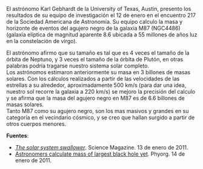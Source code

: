 <!--
.. title: Calculan masa del agujero negro más grande
.. slug: calculan-masa-del-agujero-negro-mas-grande
.. date: 2011-01-30 14:15:17 UTC-05:00
.. tags: Agujeros negros,Astronomía,Ciencia
.. category: Migración/Física Pasión
.. link:
.. description:
.. type: text
.. author: Edward Villegas Pulgarin
-->

El astrónomo Karl Gebhardt de la University of Texas, Austin, presento los resultados de su equipo de investigación el 12 de enero en el encuentro 217 de la Sociedad Americana de Astronomía. Su equipo calculo la masa y horizonte de eventos del agujero negro de la galaxia M87 (NGC4486) (galaxia elíptica de magnitud aparente 8.6 ubicada a 55 millones de años luz en la constelación de virgo).  

El astrónomo afirmo que su tamaño es tal que es 4 veces el tamaño de la órbita de Neptuno, y 3 veces el tamaño de la órbita de Plutón, en otras palabras podría tragarse nuestro sistema solar completo.  
Los astrónomos estimaron anteriormente su masa en 3 billones de masas solares. Con los cálculos realizados a partir de las velocidades de las estrellas a su alrededor, aproximadamente 500 km/s (para dar una idea, nuestro sol recorre la galaxia a 220 km/s) se mejoro la precisión del calculo y se afirma que la masa del agujero negro en M87 es de 6.6 billones de masas solares.  
Tanto M87 como su agujero negro, son los mas masivos y grandes en su categoría en el vecindario cósmico, y se creo que hallan surgido a partir de otros cuerpos menores.  

__Fuentes__:  
+   [_The solar system swallower_](http://www.sciencemag.org/news/2011/01/solar-system-swallower). Science Magazine. 13 de enero de 2011.  
+   [Astronomers calculate mass of largest black hole yet](https://phys.org/news/2011-01-astronomers-mass-largest-black-hole.html). Phyorg. 14 de enero de 2011.  
